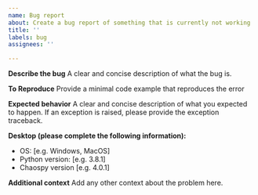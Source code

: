 ```yaml
---
name: Bug report
about: Create a bug report of something that is currently not working
title: ''
labels: bug
assignees: ''

---
```


**Describe the bug**
A clear and concise description of what the bug is.

**To Reproduce**
Provide a minimal code example that reproduces the error

**Expected behavior**
A clear and concise description of what you expected to happen. If an exception is raised, please provide the exception traceback.

**Desktop (please complete the following information):**
 - OS: [e.g. Windows, MacOS]
 - Python version: [e.g. 3.8.1]
 - Chaospy version [e.g. 4.0.1]

**Additional context**
Add any other context about the problem here.
